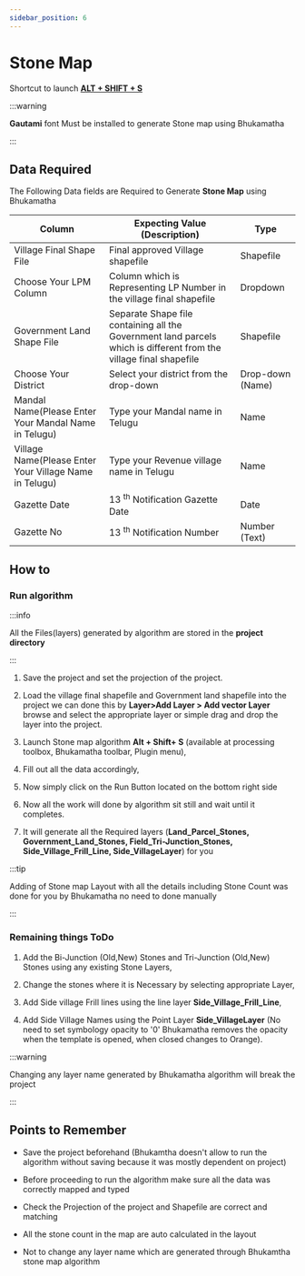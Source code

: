 ```yaml
---
sidebar_position: 6
---
```


# Stone Map

Shortcut to launch **<u>ALT + SHIFT + S</u>**

:::warning

**Gautami** font Must be installed to generate Stone map using Bhukamatha

:::

## Data Required

The Following Data fields are Required to Generate **Stone Map** using Bhukamatha

| Column                                                 | Expecting Value (Description)                                                                                      | Type             |
| ------------------------------------------------------ | ------------------------------------------------------------------------------------------------------------------ | ---------------- |
| Village Final Shape File                               | Final approved Village shapefile                                                                                   | Shapefile        |
| Choose Your LPM Column                                 | Column which is Representing LP Number in the village final shapefile                                              | Dropdown         |
| Government Land Shape File                             | Separate Shape file containing all the Government land parcels which is different from the village final shapefile | Shapefile        |
| Choose Your District                                   | Select your district from the drop-down                                                                            | Drop-down (Name) |
| Mandal Name(Please Enter Your Mandal Name in Telugu)   | Type your Mandal name in Telugu                                                                                    | Name             |
| Village Name(Please Enter Your Village Name in Telugu) | Type your Revenue village name in Telugu                                                                           | Name             |
| Gazette Date                                           | 13 <sup>th</sup> Notification Gazette Date                                                                         | Date             |
| Gazette No                                             | 13 <sup>th</sup> Notification Number                                                                               | Number (Text)    |

## How to

### Run algorithm

:::info

All the Files(layers) generated by algorithm are stored in the **project directory**

:::

1. Save the project and set the projection of the project.

2. Load the village final shapefile and Government land shapefile into the project we can done this by **Layer>Add Layer > Add vector Layer** browse and select the appropriate layer or simple drag and drop the layer into the project.

3. Launch Stone map algorithm **Alt + Shift+ S**  (available at processing toolbox, Bhukamatha toolbar, Plugin menu),

4. Fill out all the data accordingly,

5. Now simply click on the Run Button located on the bottom right side

6. Now all the work will done by algorithm sit still and wait until it completes.

7. It will generate all the Required layers (**Land_Parcel_Stones, Government_Land_Stones, Field_Tri-Junction_Stones, Side_Village_Frill_Line, Side_VillageLayer**) for you  

:::tip

Adding of Stone map Layout with all the details including Stone Count was done for you by Bhukamatha no need to done manually

:::

### Remaining things ToDo

1. Add the Bi-Junction (Old,New) Stones  and Tri-Junction (Old,New) Stones using any existing Stone Layers,

2. Change the stones where it is Necessary by selecting appropriate Layer,

3. Add Side village Frill lines using the line layer **Side_Village_Frill_Line**,

4. Add Side Village Names using the Point Layer  **Side_VillageLayer** (No need to set symbology opacity to '0' Bhukamatha removes the opacity when the template is opened, when closed changes to Orange).

:::warning

Changing  any  layer name generated by Bhukamatha algorithm will break the project 

:::

## Points to Remember

- Save the project beforehand (Bhukamtha doesn't allow to run the algorithm without saving because it was mostly dependent on project)

- Before proceeding to run the algorithm make sure all the data was correctly mapped and typed 

- Check the Projection of the project and Shapefile are correct and matching

- All the stone count in the map are auto calculated in the layout  

- Not to change any layer name which are generated through Bhukamtha stone map algorithm
